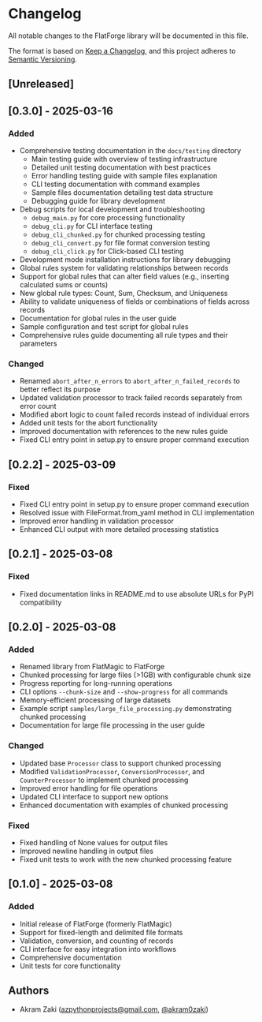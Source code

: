 # Changelog

All notable changes to the FlatForge library will be documented in this file.

The format is based on [Keep a Changelog](https://keepachangelog.com/en/1.0.0/),
and this project adheres to [Semantic Versioning](https://semver.org/spec/v2.0.0.html).

## [Unreleased]

## [0.3.0] - 2025-03-16

### Added
- Comprehensive testing documentation in the `docs/testing` directory
  - Main testing guide with overview of testing infrastructure
  - Detailed unit testing documentation with best practices
  - Error handling testing guide with sample files explanation
  - CLI testing documentation with command examples
  - Sample files documentation detailing test data structure
  - Debugging guide for library development
- Debug scripts for local development and troubleshooting
  - `debug_main.py` for core processing functionality
  - `debug_cli.py` for CLI interface testing
  - `debug_cli_chunked.py` for chunked processing testing
  - `debug_cli_convert.py` for file format conversion testing
  - `debug_cli_click.py` for Click-based CLI testing
- Development mode installation instructions for library debugging
- Global rules system for validating relationships between records
- Support for global rules that can alter field values (e.g., inserting calculated sums or counts)
- New global rule types: Count, Sum, Checksum, and Uniqueness
- Ability to validate uniqueness of fields or combinations of fields across records
- Documentation for global rules in the user guide
- Sample configuration and test script for global rules
- Comprehensive rules guide documenting all rule types and their parameters

### Changed
- Renamed `abort_after_n_errors` to `abort_after_n_failed_records` to better reflect its purpose
- Updated validation processor to track failed records separately from error count
- Modified abort logic to count failed records instead of individual errors
- Added unit tests for the abort functionality
- Improved documentation with references to the new rules guide
- Fixed CLI entry point in setup.py to ensure proper command execution

## [0.2.2] - 2025-03-09

### Fixed
- Fixed CLI entry point in setup.py to ensure proper command execution
- Resolved issue with FileFormat.from_yaml method in CLI implementation
- Improved error handling in validation processor
- Enhanced CLI output with more detailed processing statistics

## [0.2.1] - 2025-03-08

### Fixed
- Fixed documentation links in README.md to use absolute URLs for PyPI compatibility

## [0.2.0] - 2025-03-08

### Added
- Renamed library from FlatMagic to FlatForge
- Chunked processing for large files (>1GB) with configurable chunk size
- Progress reporting for long-running operations
- CLI options `--chunk-size` and `--show-progress` for all commands
- Memory-efficient processing of large datasets
- Example script `samples/large_file_processing.py` demonstrating chunked processing
- Documentation for large file processing in the user guide

### Changed
- Updated base `Processor` class to support chunked processing
- Modified `ValidationProcessor`, `ConversionProcessor`, and `CounterProcessor` to implement chunked processing
- Improved error handling for file operations
- Updated CLI interface to support new options
- Enhanced documentation with examples of chunked processing

### Fixed
- Fixed handling of None values for output files
- Improved newline handling in output files
- Fixed unit tests to work with the new chunked processing feature

## [0.1.0] - 2025-03-08

### Added
- Initial release of FlatForge (formerly FlatMagic)
- Support for fixed-length and delimited file formats
- Validation, conversion, and counting of records
- CLI interface for easy integration into workflows
- Comprehensive documentation
- Unit tests for core functionality

## Authors
- Akram Zaki (azpythonprojects@gmail.com, [@akram0zaki](https://github.com/akram0zaki)) 